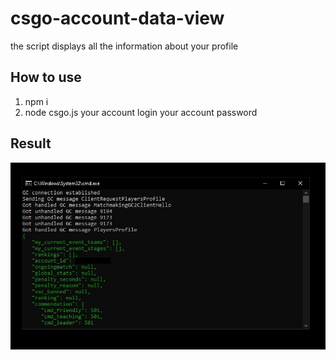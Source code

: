 # csgo-account-data-view
the script displays all the information about your profile


## How to use
1) npm i 
2) node csgo.js your account login your account password

  
## Result
![GitHub Logo](m.jpg)
